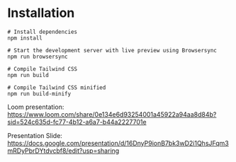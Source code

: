 # Installation

```
# Install dependencies
npm install

# Start the development server with live preview using Browsersync
npm run browsersync

# Compile Tailwind CSS
npm run build

# Compile Tailwind CSS minified
npm run build-minify

```
Loom presentation:
https://www.loom.com/share/0e134e6d93254001a45922a94aa8d84b?sid=524c635d-fc77-4b12-a6a7-b44a2227701e

Presentation Slide:
https://docs.google.com/presentation/d/16DnyP9ionB7bk3wD2i1QhsJFqm3mRDyPbrDYtdvcbf8/edit?usp=sharing
